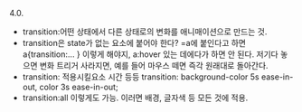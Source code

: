 4.0.

- transition:어떤 상태에서 다른 상태로의 변화를 애니매이션으로 만드는 것.
- transition은 state가 없는 요소에 붙어야 한다?
  =a에 붙인다고 하면 a{transition:... } 이렇게 해야지, a:hover 있는 데에다가 하면 안 된다. 
  저기다 놓으면 변화 트리거 사라지면, 예를 들어 마우스 떼면 즉각 원래대로 돌아간다. 
- transition: 적용시킬요소 시간 등등
  transition: background-color 5s ease-in-out, color 3s ease-in-out;
- transition:all 이렇게도 가능. 이러면 배경, 글자색 등 모든 것에 적용.